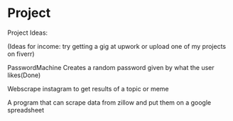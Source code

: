 # Project
Project Ideas:

(Ideas for income: try getting a gig at upwork or upload one of my projects on fiverr)

PasswordMachine Creates a random password given by what the user likes(Done)

Webscrape instagram to get results of a topic or meme

A program that can scrape data from zillow and put them on a google spreadsheet
